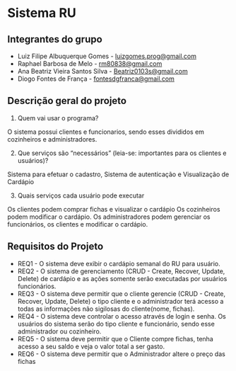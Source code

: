 # Sistema RU

## Integrantes do grupo

* Luiz Filipe Albuquerque Gomes - luizgomes.prog@gmail.com
* Raphael Barbosa de Melo - rm80838@gmail.com
* Ana Beatriz Vieira Santos Silva - Beatriz0103s@gmail.com
* Diogo Fontes de França - fontesdgfranca@gmail.com

## Descrição geral do projeto

1. Quem vai usar o programa?

  O sistema possui clientes e funcionarios, sendo esses divididos em cozinheiros e administradores.

2. Que serviços são “necessários” (leia-se: importantes para os clientes e usuários)?

  Sistema para efetuar o cadastro, Sistema de autenticação e Visualização de Cardápio

3. Quais serviços cada usuário pode executar

  Os clientes podem comprar fichas e visualizar o cardápio
  Os cozinheiros podem modificar o cardápio. 
  Os administradores podem gerenciar os funcionários, os clientes e modificar o cardápio.
  
## Requisitos do Projeto
* REQ1 - O sistema deve exibir o cardápio semanal do RU para usuário.
* REQ2 - O sistema de gerenciamento (CRUD - Create, Recover, Update, Delete) de cardápio e as ações somente serão executadas por usuários funcionários. 
* REQ3 - O sistema deve permitir que o cliente gerencie (CRUD - Create, Recover, Update, Delete) o tipo cliente e o administrador terá acesso a todas as informações não sigilosas do cliente(nome, fichas).
* REQ4 - O sistema deve controlar o acesso através de login e senha. Os usuários do sistema serão do tipo cliente e funcionário, sendo esse administrador ou cozinheiro.
* REQ5 - O sistema deve permitir que o Cliente compre fichas, tenha acesso a seu saldo e veja o valor total a ser gasto.
* REQ6 - O sistema deve permitir que o Administrador altere o preço das fichas

